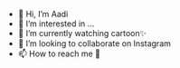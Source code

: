 - 👋 Hi, I’m Aadi
- 👀 I’m interested in ...
- 🌱 I’m currently watching cartoon✨
- 💞️ I’m looking to collaborate on Instagram
- 📫 How to reach me 🫠

<!---
Aadi09534/Aadi09534 is a ✨ special ✨ repository because its `README.md` (this file) appears on your GitHub profile.
You can click the Preview link to take a look at your changes.
--->
